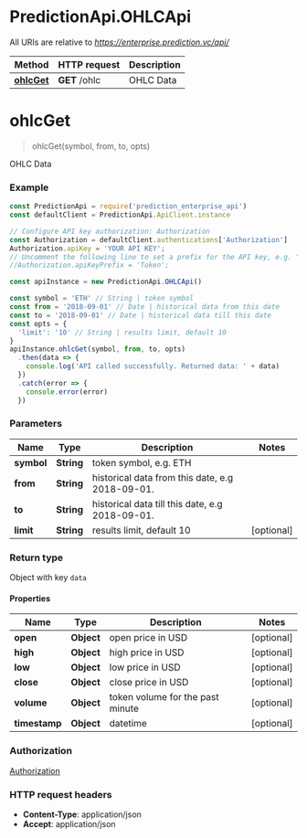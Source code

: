 # PredictionApi.OHLCApi

All URIs are relative to *https://enterprise.prediction.vc/api/*

Method | HTTP request | Description
------------- | ------------- | -------------
[**ohlcGet**](OHLCApi.md#ohlcGet) | **GET** /ohlc | OHLC Data


<a name="ohlcGet"></a>
# **ohlcGet**
> ohlcGet(symbol, from, to, opts)

OHLC Data

### Example
```javascript
const PredictionApi = require('prediction_enterprise_api')
const defaultClient = PredictionApi.ApiClient.instance

// Configure API key authorization: Authorization
const Authorization = defaultClient.authentications['Authorization']
Authorization.apiKey = 'YOUR API KEY';
// Uncomment the following line to set a prefix for the API key, e.g. "Token" (defaults to null)
//Authorization.apiKeyPrefix = 'Token';

const apiInstance = new PredictionApi.OHLCApi()

const symbol = 'ETH' // String | token symbol
const from = '2018-09-01' // Date | historical data from this date
const to = '2018-09-01' // Date | historical data till this date
const opts = {
  'limit': '10' // String | results limit, default 10
}
apiInstance.ohlcGet(symbol, from, to, opts)
  .then(data => {
    console.log('API called successfully. Returned data: ' + data)
  })
  .catch(error => {
    console.error(error)
  })

```

### Parameters

Name | Type | Description  | Notes
------------- | ------------- | ------------- | -------------
 **symbol** | **String**| token symbol, e.g. ETH |
 **from** | **String**| historical data from this date, e.g 2018-09-01. |
 **to** | **String**| historical data till this date, e.g 2018-09-01. |
 **limit** | **String**| results limit, default 10 | [optional]

### Return type

Object with key `data`
#### Properties
Name | Type | Description | Notes
------------ | ------------- | ------------- | -------------
**open** | **Object** | open price in USD | [optional]
**high** | **Object** | high price in USD | [optional]
**low** | **Object** | low price in USD | [optional]
**close** | **Object** | close price in USD | [optional]
**volume** | **Object** | token volume for the past minute | [optional]
**timestamp** | **Object** | datetime | [optional]


### Authorization

[Authorization](../README.md#Authorization)

### HTTP request headers

 - **Content-Type**: application/json
 - **Accept**: application/json
